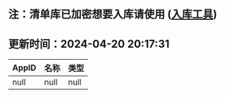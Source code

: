 ## 注：清单库已加密想要入库请使用 ([入库工具](https://github.com/BlankTMing/ManifestAutoUpdate/releases))

## 更新时间：2024-04-20 20:17:31
| AppID | 名称 | 类型  |
| :-------------------- | :----------------------------- | :----------- |
| null | null| null |
